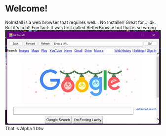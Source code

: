 # Welcome!
NoInstall is a web browser that requires well...
No Installer! Great for... idk. But it's cool!
Fun fact: It was first called BetterBrowse but that is so wrong
![alt text](https://raw.githubusercontent.com/nova120/NoInstall/main/Screenshot%202022-12-24%20065554.jpg)
That is Alpha 1 btw
